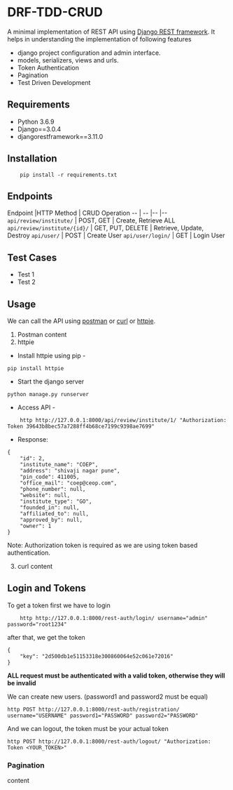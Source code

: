 # DRF-TDD-CRUD
A minimal implementation of REST API using [Django REST framework](http://www.django-rest-framework.org/).
It helps in understanding the implementation of following features
- django project configuration and admin interface.
- models, serializers, views and urls.
- Token Authentication
- Pagination
- Test Driven Development

## Requirements
- Python 3.6.9
- Django==3.0.4
- djangorestframework==3.11.0

## Installation
```
	pip install -r requirements.txt
```


## Endpoints

Endpoint |HTTP Method | CRUD Operation
-- | -- |-- |--
`api/review/institute/` | POST, GET | Create, Retrieve ALL
`api/review/institute/{id}/` | GET, PUT, DELETE | Retrieve, Update, Destroy
`api/user/` | POST | Create User
`api/user/login/` | GET | Login User

## Test Cases
- Test 1
- Test 2

## Usage
We can call the API using [postman](https://www.postman.com/) or [curl](https://curl.haxx.se/) or [httpie](https://github.com/jakubroztocil/httpie#installation). 

1. Postman
content
2. httpie
- Install httpie using pip -
```
pip install httpie
```
- Start the django server
```
python manage.py runserver
```
- Access API -
```
	http http://127.0.0.1:8000/api/review/institute/1/ "Authorization: Token 39643b8bec57a7288ff4b68ce7199c9398ae7699"
```
- Response:
```
{
    "id": 2,
    "institute_name": "COEP",
    "address": "shivaji nagar pune",
    "pin_code": 411005,
    "office_mail": "coep@ceop.com",
    "phone_number": null,
    "website": null,
    "institute_type": "GO",
    "founded_in": null,
    "affiliated_to": null,
    "approved_by": null,
    "owner": 1
}
```
Note: Authorization token is required as we are using token based authentication.

3. curl
content

## Login and Tokens

To get a token first we have to login
```
	http http://127.0.0.1:8000/rest-auth/login/ username="admin" password="root1234"
```
after that, we get the token
```
{
    "key": "2d500db1e51153318e300860064e52c061e72016"
}
```
**ALL request must be authenticated with a valid token, otherwise they will be invalid**

We can create new users. (password1 and password2 must be equal)
```
http POST http://127.0.0.1:8000/rest-auth/registration/ username="USERNAME" password1="PASSWORD" password2="PASSWORD"
```
And we can logout, the token must be your actual token
```
http POST http://127.0.0.1:8000/rest-auth/logout/ "Authorization: Token <YOUR_TOKEN>" 
```

### Pagination
content